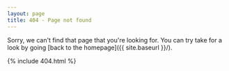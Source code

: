 ```yaml
---
layout: page
title: 404 - Page not found
---
```


<script>
  $(document).ready(function(){
    var url = window.location.href;
    
    var isTagSubdirectory = url.search("http://hendrixjoseph.github.io/tags");
    
    if (isTagSubdirectory > -1) {
      window.location.replace("http://hendrixjoseph.github.io/tags/404.html");
    }
    
    $("#thisistheurl").text(url + " " + isTagSubdirectory);
}); 
</script>

<style>
.fourOhFour {
  width: 400px;
  display: block;
  margin-left: auto;
  margin-right: auto;
}
</style>

Sorry, we can't find that page that you're looking for. You can try take for a look by going [back to the homepage]({{ site.baseurl }}/).

{% include 404.html %}
